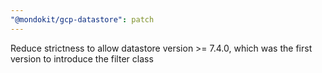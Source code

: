 ```yaml
---
"@mondokit/gcp-datastore": patch
---
```


Reduce strictness to allow datastore version >= 7.4.0, which was the first version to introduce the filter class

